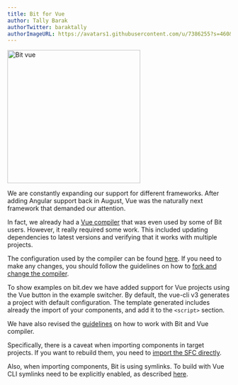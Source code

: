 ```yaml
---
title: Bit for Vue
author: Tally Barak
authorTwitter: baraktally
authorImageURL: https://avatars1.githubusercontent.com/u/7386255?s=460&v=4
---
```


<img src="https://storage.googleapis.com/static.bit.dev/blog/2019-10-03.png" alt="Bit vue" height="300"/>

We are constantly expanding our support for different frameworks. After adding Angular support back in August, Vue was the naturally next framework that demanded our attention.  

In fact, we already had a  [Vue compiler](https://bit.dev/bit/envs/bundlers/vue) that was even used by some of Bit users. However, it really required some work. This included updating dependencies to latest versions and verifying that it works with multiple projects.  

The configuration used by the compiler can be found [here](https://bit.dev/bit/envs/bundlers/vue/~code#webpack.config.ts). If you need to make any changes, you should follow the guidelines on how to [fork and change the compiler](/docs/best-practices#changing-compiler-configuration).

To show examples on bit.dev we have added support for Vue projects using the Vue button in the example switcher. By default, the vue-cli v3 generates a project with default configuration. The template generated includes already the import of your components, and add it to the `<script>` section.  

We have also revised the [guidelines](/docs/guidelines-vue) on how to work with Bit and Vue compiler.

Specifically, there is a caveat when importing components in target projects. If you want to rebuild them, you need to [import the SFC directly](/docs/vue-guidelines#using-vue-sfc-in-target-projects).  

Also, when importing components, Bit is using symlinks. To build with Vue CLI symlinks need to be explicitly enabled, as described [here](/docs/vue-guidelines#use-symlinks-false-in-target-project).
